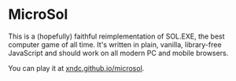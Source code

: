# MicroSol

This is a (hopefully) faithful reimplementation of SOL.EXE, the best computer game of all time. It's written in plain, vanilla, library-free JavaScript and should work on all modern PC and mobile browsers.

You can play it at [xndc.github.io/microsol](https://xndc.github.io/microsol/).
